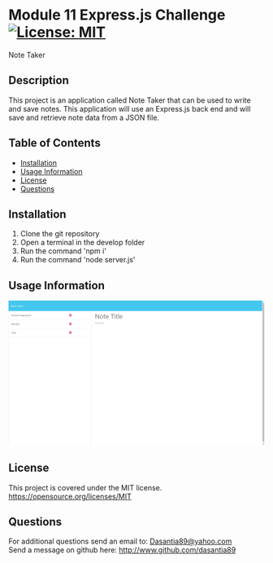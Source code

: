 # Module 11 Express.js Challenge   [![License: MIT](https://img.shields.io/badge/License-MIT-yellow.svg)](https://opensource.org/licenses/MIT)
Note Taker
## Description
 This project is an application called Note Taker that can be used to write and save notes. This application will use an Express.js back end and will save and retrieve note data from a JSON file.

  ## Table of Contents<br>
  - [Installation](#installation)
- [Usage Information](#usage-information)
- [License](#license)
- [Questions](#questions)
## Installation
1. Clone the git repository
2. Open a terminal in the develop folder
3. Run the command 'npm i'
4. Run the command 'node server.js'
## Usage Information 
![Picture of app](./assets/Screenshot.png)
## License 
This project is covered under the MIT license.   https://opensource.org/licenses/MIT

  ## Questions
  
  For additional questions send an email to: Dasantia89@yahoo.com <br>
  Send a message on github here: http://www.github.com/dasantia89
    
